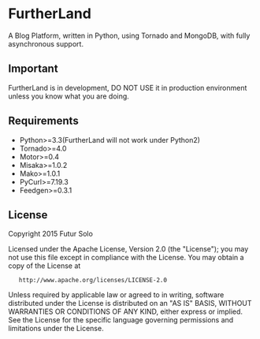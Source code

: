 # FurtherLand
A Blog Platform, written in Python, using Tornado and MongoDB, with fully asynchronous support.

Important
---------
FurtherLand is in development, DO NOT USE it in production environment unless you know what you are doing.

Requirements
------------
 - Python>=3.3(FurtherLand will not work under Python2)
 - Tornado>=4.0
 - Motor>=0.4
 - Misaka>=1.0.2
 - Mako>=1.0.1
 - PyCurl>=7.19.3
 - Feedgen>=0.3.1

License
-------
   Copyright 2015 Futur Solo

   Licensed under the Apache License, Version 2.0 (the "License");
   you may not use this file except in compliance with the License.
   You may obtain a copy of the License at

       http://www.apache.org/licenses/LICENSE-2.0

   Unless required by applicable law or agreed to in writing, software
   distributed under the License is distributed on an "AS IS" BASIS,
   WITHOUT WARRANTIES OR CONDITIONS OF ANY KIND, either express or implied.
   See the License for the specific language governing permissions and
   limitations under the License.
